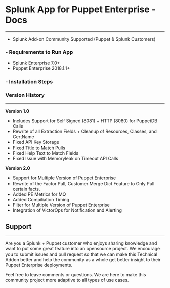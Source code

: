 # Splunk App for Puppet Enterprise - Docs
----
- Splunk Add-on Community Supported (Puppet & Splunk Customers)
### - Requirements to Run App
- Splunk Enterprise 7.0+
- Puppet Enterprise 2018.1.1+

### - Installation Steps

### Version History 
----
**Version 1.0**
- Includes Support for Self Signed (8081) + HTTP (8080) for PuppetDB Calls
- Rewrite of all Extraction Fields + Cleanup of Resources, Classes, and CertName
- Fixed API Key Storage
- Fixed Title to Match Pulls
- Fixed Help Text to Match Fields
- Fixed Issue with Memoryleak on Timeout API Calls

**Version 2.0**
- Support for Multiple Version of Puppet Enterprise
- Rewrite of the Factor Pull, Customer Merge Dict Feature to Only Pull certain facts. 
- Added PE Metrics for MQ
- Added Compiliation Timing
- Filter for Multiple Version of Puppet Enterprise
- Integration of VictorOps for Notification and Alerting

## Support
----
Are you a Splunk + Puppet customer who enjoys sharing knowledge and want to put some great feature into an opensource project. We encourage you to submit issues and pull request so that we can make this Technical Addon better and help the community as a whole get better insight to their Puppet Enterprise deployments.

Feel free to leave comments or questions. We are here to make this community project more adaptive to all types of use cases.
